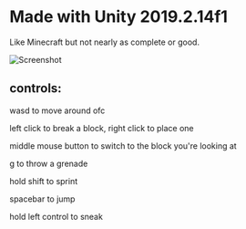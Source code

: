 # Made with Unity 2019.2.14f1

Like Minecraft but not nearly as complete or good.

![Screenshot](https://cdn.discordapp.com/attachments/677613612671696901/754234459443691540/unknown.png)

## controls:

wasd to move around ofc

left click to break a block, right click to place one

middle mouse button to switch to the block you're looking at

g to throw a grenade

hold shift to sprint

spacebar to jump

hold left control to sneak
